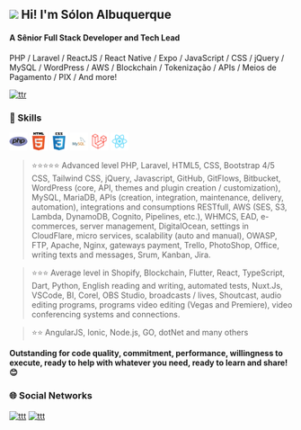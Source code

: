 ## <img src="https://user-images.githubusercontent.com/89528428/131755017-6d6343ba-307e-4d87-9fc3-77f33e8dc6a2.gif" width="30"> Hi! I'm Sólon Albuquerque
#### A Sênior Full Stack Developer and Tech Lead</h3>

PHP / Laravel / ReactJS / React Native / Expo / JavaScript / CSS / jQuery / MySQL / WordPress / AWS / Blockchain / Tokenização / APIs / Meios de Pagamento / PIX / And more!

<p align="left"> <a href="https://github.com/solonalbuquerque"><img src="https://github-profile-trophy.vercel.app/?username=solonalbuquerque" alt="ttr" /></a> </p>

### 🚀 Skills

<code><img height="32" src="https://raw.githubusercontent.com/github/explore/80688e429a7d4ef2fca1e82350fe8e3517d3494d/topics/php/php.png" alt="PHP"/></code>
<code><img height="32" src="https://raw.githubusercontent.com/github/explore/80688e429a7d4ef2fca1e82350fe8e3517d3494d/topics/html/html.png" alt="HTML5"/></code>
<code><img height="32" src="https://raw.githubusercontent.com/github/explore/80688e429a7d4ef2fca1e82350fe8e3517d3494d/topics/css/css.png" alt="CSS"/></code>
<code><img height="32" src="https://raw.githubusercontent.com/github/explore/80688e429a7d4ef2fca1e82350fe8e3517d3494d/topics/mysql/mysql.png" alt="MySQL"/></code>
<code><img height="32" src="https://raw.githubusercontent.com/github/explore/80688e429a7d4ef2fca1e82350fe8e3517d3494d/topics/laravel/laravel.png" alt="MySQL"/></code>
<code><img height="32" src="https://raw.githubusercontent.com/github/explore/80688e429a7d4ef2fca1e82350fe8e3517d3494d/topics/react/react.png" alt="MySQL"/></code>

> ⭐⭐⭐⭐⭐ Advanced level PHP, Laravel, HTML5, CSS, Bootstrap 4/5 CSS, Tailwind CSS, jQuery, Javascript, GitHub, GitFlows, Bitbucket, WordPress (core, API, themes and plugin creation / customization), MySQL, MariaDB, APIs (creation, integration, maintenance, delivery, automation), integrations and consumptions RESTfull, AWS (SES, S3, Lambda, DynamoDB, Cognito, Pipelines, etc.), WHMCS, EAD, e-commerces, server management, DigitalOcean, settings in CloudFlare, micro services, scalability (auto and manual), OWASP, FTP, Apache, Nginx, gateways payment, Trello, PhotoShop, Office, writing texts and messages, Srum, Kanban, Jira.

> ⭐⭐⭐ Average level in Shopify, Blockchain, Flutter, React, TypeScript, Dart, Python, English reading and writing, automated tests, Nuxt.Js, VSCode, BI, Corel, OBS Studio, broadcasts / lives, Shoutcast, audio editing programs, programs video editing (Vegas and Premiere), video conferencing systems and connections.

> ⭐⭐ AngularJS, Ionic, Node.js, GO, dotNet and many others

**Outstanding for code quality, commitment, performance, willingness to execute, ready to help with whatever you need, ready to learn and share! 😊**



### 🌐 Social Networks
<p align="left">
<a href="https://linkedin.com/in/solonalbuquerque" target="blank"><img align="center" src="https://raw.githubusercontent.com/rahuldkjain/github-profile-readme-generator/master/src/images/icons/Social/linked-in-alt.svg" alt="ttt" height="30" width="40" /></a>
<a href="https://instagram.com/solon.ag" target="blank"><img align="center" src="https://raw.githubusercontent.com/rahuldkjain/github-profile-readme-generator/master/src/images/icons/Social/instagram.svg" alt="ttt" height="30" width="40" /></a>
</p>
